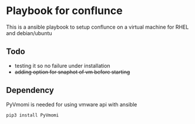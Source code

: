 # Playbook for conflunce 

This is a ansible playbook to setup conflunce on a virtual machine for 
RHEL and debian/ubuntu


## Todo

- testing it so no failure under installation 
- ~~adding option for snaphot of vm before starting~~





## Dependency

PyVmomi is needed for using vmware api with ansible
```
pip3 install PyVmomi

```